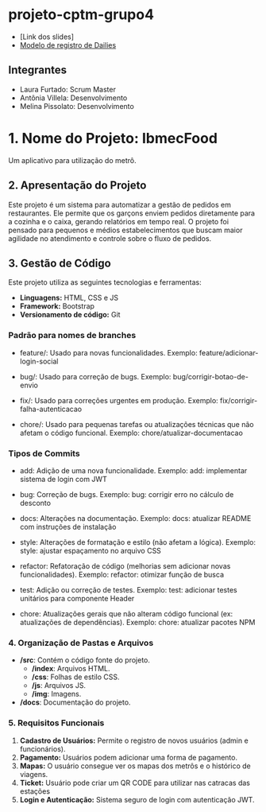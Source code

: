# projeto-cptm-grupo4

- [Link dos slides]
- [Modelo de registro de Dailies](https://docs.google.com/document/d/1D0h7AgVgcb1xzSg7Hnw3ze4euTFOjOXcYOAkQtqAha0/edit?usp=sharing)
  
## Integrantes

- Laura Furtado: Scrum Master
- Antônia Villela: Desenvolvimento
- Melina Pissolato: Desenvolvimento

# 1. Nome do Projeto: IbmecFood

Um aplicativo para utilização do metrô.

## 2. Apresentação do Projeto

Este projeto é um sistema para automatizar a gestão de pedidos em restaurantes. Ele permite que os garçons enviem pedidos diretamente para a cozinha e o caixa, gerando relatórios em tempo real. O projeto foi pensado para pequenos e médios estabelecimentos que buscam maior agilidade no atendimento e controle sobre o fluxo de pedidos.

## 3. Gestão de Código

Este projeto utiliza as seguintes tecnologias e ferramentas:

- **Linguagens:** HTML, CSS e JS
- **Framework:** Bootstrap
- **Versionamento de código:** Git

### Padrão para nomes de branches

- feature/: Usado para novas funcionalidades.
Exemplo: feature/adicionar-login-social

- bug/: Usado para correção de bugs.
Exemplo: bug/corrigir-botao-de-envio

- fix/: Usado para correções urgentes em produção.
Exemplo: fix/corrigir-falha-autenticacao

- chore/: Usado para pequenas tarefas ou atualizações técnicas que não afetam o código funcional.
Exemplo: chore/atualizar-documentacao

### Tipos de Commits

- add: Adição de uma nova funcionalidade.
Exemplo: add: implementar sistema de login com JWT

- bug: Correção de bugs.
Exemplo: bug: corrigir erro no cálculo de desconto

- docs: Alterações na documentação.
Exemplo: docs: atualizar README com instruções de instalação

- style: Alterações de formatação e estilo (não afetam a lógica).
Exemplo: style: ajustar espaçamento no arquivo CSS

- refactor: Refatoração de código (melhorias sem adicionar novas funcionalidades).
Exemplo: refactor: otimizar função de busca

- test: Adição ou correção de testes.
Exemplo: test: adicionar testes unitários para componente Header

- chore: Atualizações gerais que não alteram código funcional (ex: atualizações de dependências).
Exemplo: chore: atualizar pacotes NPM

### 4. Organização de Pastas e Arquivos

- **/src**: Contém o código fonte do projeto.
  - **/index**: Arquivos HTML.
  - **/css**: Folhas de estilo CSS.
  - **/js**: Arquivos JS.
  - **/img**: Imagens.
- **/docs**: Documentação do projeto.


### 5. Requisitos Funcionais

1. **Cadastro de Usuários:** Permite o registro de novos usuários (admin e funcionários).
2. **Pagamento:** Usuários podem adicionar uma forma de pagamento.
3. **Mapas:** O usuário consegue ver os mapas dos metrôs e o histórico de viagens.
4. **Ticket:** Usuário pode criar um QR CODE para utilizar nas catracas das estações
5. **Login e Autenticação:** Sistema seguro de login com autenticação JWT.


